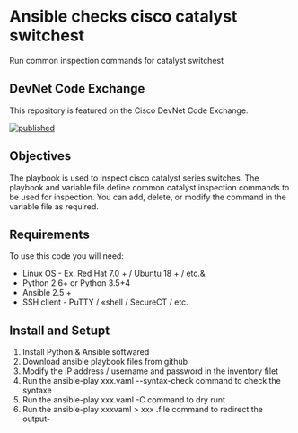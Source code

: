 # Ansible checks cisco catalyst switchest

Run common inspection commands for catalyst switchest


## DevNet Code Exchange
This repository is featured on the Cisco DevNet Code Exchange.

[![published](https://static.production.devnetcloud.com/codeexchange/assets/images/devnet-published.svg)](https://developer.cisco.com/codeexchange/github/repo/wafersystems/ios-check)



## Objectives
The playbook is used to inspect cisco catalyst series switches. The playbook and variable file define common catalyst inspection commands to be used for inspection. You can add, delete, or modify the command in the variable file as required.

## Requirements

To use this code you will need:
* Linux OS - Ex. Red Hat 7.0 + / Ubuntu 18 + / etc.&
* Python 2.6+ or Python 3.5+4
* Ansible 2.5 +
* SSH client - PuTTY / «shell / SecureCT / etc.

## Install and Setupt
1. Install Python & Ansible softwared
2. Download ansible playbook files from github
3. Modify the IP address / username and password in the inventory filet
4. Run the ansible-play xxx.vaml --syntax-check command to check the syntaxe
5. Run the ansible-play xxx.vaml -C command to dry runt
6. Run the ansible-play xxxvaml > xxx .file command to redirect the output-
